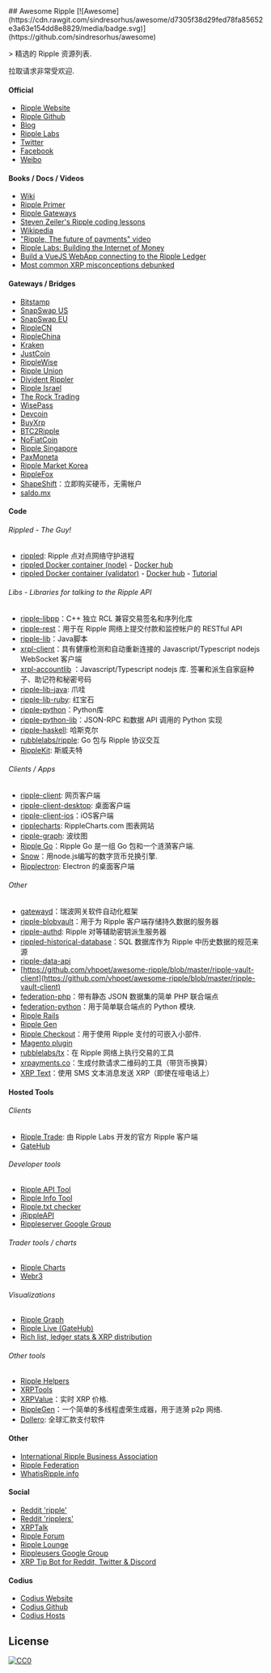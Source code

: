 <div class="github-widget" data-repo="vhpoet/awesome-ripple"></div>
<script async src="https://pagead2.googlesyndication.com/pagead/js/adsbygoogle.js"></script><ins class="adsbygoogle" style="display:block" data-ad-client="ca-pub-6890694312814945" data-ad-slot="5473692530" data-ad-format="auto"  data-full-width-responsive="true"></ins><script>(adsbygoogle = window.adsbygoogle || []).push({});</script>
## Awesome Ripple [![Awesome](https://cdn.rawgit.com/sindresorhus/awesome/d7305f38d29fed78fa85652e3a63e154dd8e8829/media/badge.svg)](https://github.com/sindresorhus/awesome)

&gt; 精选的 Ripple 资源列表.

拉取请求非常受欢迎.

#### Official
- [Ripple Website](https://ripple.com/)
- [Ripple Github](https://github.com/ripple/)
- [Blog](https://ripple.com/insights/)
- [Ripple Labs](https://ripple.com)
- [Twitter](https://twitter.com/ripple/)
- [Facebook](https://www.facebook.com/ripplepay/)
- [Weibo](http://www.weibo.com/RippleLabs/)

#### Books / Docs / Videos
- [Wiki](https://ripple.com/wiki/Main_Page)
- [Ripple Primer](https://ripple.com/ripple_primer.pdf)
- [Ripple Gateways](https://ripple.com/ripple-gateways.pdf)
- [Steven Zeiler's Ripple coding lessons](https://www.youtube.com/user/stevenzeiler/videos?flow=grid&view=0)
- [Wikipedia](https://en.wikipedia.org/wiki/Ripple_(payment_protocol))
- ["Ripple, The future of payments" video](https://vimeo.com/73887321)
- [Ripple Labs: Building the Internet of Money](https://www.youtube.com/watch?v=aoixyCNWg5k)
- [Build a VueJS WebApp connecting to the Ripple Ledger](https://itnext.io/develop-awesome-webapps-using-vuejs-webpack-bda08ebb691c)
- [Most common XRP misconceptions debunked](https://fudbingo.com)

#### Gateways / Bridges
- [Bitstamp](http://www.bitstamp.net/)
- [SnapSwap US](https://snapswap.us/)
- [SnapSwap EU](https://snapswap.eu/)
- [RippleCN](http://www.rebopay.com/)
- [RippleChina](http://www.ripplechina.net/)
- [Kraken](https://www.kraken.com/)
- [JustCoin](https://justcoin.com/)
- [RippleWise](https://www.ripplewise.com/)
- [Ripple Union](https://xagate.com)
- [Divident Rippler](https://www.dividendrippler.com/)
- [Ripple Israel](http://rippleisrael.co.il/)
- [The Rock Trading](https://www.therocktrading.com/)
- [WisePass](https://wisepass.com/)
- [Devcoin](http://ripple.d.evco.in/)
- [BuyXrp](http://buyxrp.net/)
- [BTC2Ripple](https://btc2ripple.com/)
- [NoFiatCoin](http://www.nofiatcoin.com/)
- [Ripple Singapore](https://www.ripplesingapore.com/)
- [PaxMoneta](https://paxmoneta.com)
- [Ripple Market Korea](http://ripple-market.co.kr/)
- [RippleFox](https://ripplefox.com/)
- [ShapeShift](https://shapeshift.io)：立即购买硬币，无需帐户
- [saldo.mx](http://saldo.mx/)

#### Code
###### Rippled - The Guy!
- [rippled](https://github.com/ripple/rippled/): Ripple 点对点网络守护进程
- [rippled Docker container (node)](https://github.com/WietseWind/docker-rippled) - [Docker hub](https://hub.docker.com/r/xrptipbot/rippled/)
- [rippled Docker container (validator)](https://github.com/WietseWind/docker-rippled-validator) - [Docker hub](https://hub.docker.com/r/xrptipbot/rippledvalidator/) - [Tutorial](https://medium.com/@WietseWind/how-to-run-a-ripple-validator-digitalocean-7e5fca1c3d77)

###### Libs - Libraries for talking to the Ripple API
- [ripple-libpp](https://github.com/ripple/ripple-libpp)：C++ 独立 RCL 兼容交易签名和序列化库
- [ripple-rest](https://github.com/ripple/ripple-rest)：用于在 Ripple 网络上提交付款和监控帐户的 RESTful API
- [ripple-lib](https://github.com/ripple/ripple-lib/)：Java脚本
- [xrpl-client](https://www.npmjs.com/package/xrpl-client)：具有健康检测和自动重新连接的 Javascript/Typescript nodejs WebSocket 客户端
- [xrpl-accountlib](https://www.npmjs.com/package/xrpl-accountlib) ：Javascript/Typescript nodejs 库. 签署和派生自家庭种子、助记符和秘密号码
- [ripple-lib-java](https://github.com/ripple/ripple-lib-java/): 爪哇
- [ripple-lib-ruby](https://github.com/kevinejohn/ripple-lib-rpc-ruby/): 红宝石
- [ripple-python](https://github.com/miracle2k/ripple-python/)：Python库
- [ripple-python-lib](https://github.com/arsenlosenko/python-ripple-lib)：JSON-RPC 和数据 API 调用的 Python 实现
- [ripple-haskell](https://github.com/singpolyma/ripple-haskell/): 哈斯克尔
- [rubblelabs/ripple](https://github.com/rubblelabs/ripple): Go 包与 Ripple 协议交互
- [RippleKit](https://github.com/xasos/RippleKit): 斯威夫特

###### Clients / Apps
- [ripple-client](https://github.com/ripple/ripple-client/): 网页客户端
- [ripple-client-desktop](https://github.com/ripple/ripple-client-desktop): 桌面客户端
- [ripple-client-ios](https://github.com/ripple-unmaintained/ripple-client-ios)：iOS客户端
- [ripplecharts](https://github.com/ripple/ripplecharts/): RippleCharts.com 图表网站
- [ripple-graph](https://github.com/ripple-unmaintained/ripple-graph): 波纹图
- [Ripple Go](https://bitbucket.org/dchapes/ripple/)：Ripple Go 是一组 Go 包和一个涟漪客户端.
- [Snow](https://github.com/justcoin/snow)：用node.js编写的数字货币兑换引擎.
- [Ripplectron](https://github.com/devjin0617/ripplectron): Electron 的桌面客户端

###### Other
- [gatewayd](https://github.com/ripple/gatewayd)：瑞波网关软件自动化框架
- [ripple-blobvault](https://github.com/ripple/ripple-blobvault)：用于为 Ripple 客户端存储持久数据的服务器
- [ripple-authd](https://github.com/ripple/ripple-authd): Ripple 对等辅助密钥派生服务器
- [rippled-historical-database](https://github.com/ripple/rippled-historical-database)：SQL 数据库作为 Ripple 中历史数据的规范来源
- [ripple-data-api](https://github.com/ripple/ripple-data-api)
- [https://github.com/vhpoet/awesome-ripple/blob/master/ripple-vault-client](https://github.com/vhpoet/awesome-ripple/blob/master/ripple-vault-client)
- [federation-php](https://github.com/ripple-unmaintained/federation-php)：带有静态 JSON 数据集的简单 PHP 联合端点
- [federation-python](https://github.com/miracle2k/ripple-federation-python)：用于简单联合端点的 Python 模块.
- [Ripple Rails](https://github.com/singpolyma/ripple-rails/)
- [Ripple Gen](https://github.com/CodeShark/RippleGen/)
- [Ripple Checkout](https://github.com/emschwartz/ripple-donate-widget)：用于使用 Ripple 支付的可嵌入小部件.
- [Magento plugin](http://www.magentocommerce.com/magento-connect/ripple-json-rpc.html)
- [rubblelabs/tx](https://github.com/rubblelabs/tx)：在 Ripple 网络上执行交易的工具
- [xrpayments.co](https://xrpayments.co)：生成付款请求二维码的工具（带货币换算）
- [XRP Text](https://xrptext.com)：使用 SMS 文本消息发送 XRP（即使在哑电话上）

#### Hosted Tools
###### Clients
- [Ripple Trade](https://rippletrade.com/): 由 Ripple Labs 开发的官方 Ripple 客户端
- [GateHub](https://gatehub.net/)

###### Developer tools
- [Ripple API Tool](https://ripple.com/build/websocket-tool/)
- [Ripple Info Tool](https://ripple.com/build/ripple-info-tool/)
- [Ripple.txt checker](https://ripple.com/tools/txt/)
- [jRippleAPI](https://github.com/pmarches/jStellarAPI)
- [Rippleserver Google Group](https://groups.google.com/forum/#!forum/ripple-server/)

###### Trader tools / charts
- [Ripple Charts](https://ripplecharts.com/)
- [Webr3](http://xrp.webr3.org/usd-xrp)

###### Visualizations
- [Ripple Graph](https://www.ripplecharts.com/%23/graph/)
- [Ripple Live (GateHub)](https://gatehub.net/live)
- [Rich list, ledger stats & XRP distribution](https://ledger.exposed)

###### Other tools
- [Ripple Helpers](https://github.com/vhpoet/ripple-helpers/)
- [XRPTools](http://xrptools.com/)
- [XRPValue](http://xrpvalue.com/)：实时 XRP 价格.
- [RippleGen](https://github.com/CodeShark/RippleGen)：一个简单的多线程虚荣生成器，用于涟漪 p2p 网络.
- [Dollero](http://dollero.com/): 全球汇款支付软件

#### Other
- [International Ripple Business Association](http://www.ripplebusiness.org/)
- [Ripple Federation](http://ripplefederation.org/)
- [WhatisRipple.info](http://whatisripple.info/)

#### Social
- [Reddit 'ripple'](https://www.reddit.com/r/ripple/)
- [Reddit 'ripplers'](https://www.reddit.com/r/ripplers/)
- [XRPTalk](https://xrptalk.org/)
- [Ripple Forum](http://rippleforum.org/)
- [Ripple Lounge](http://www.ripplelounge.com/)
- [Rippleusers Google Group](https://groups.google.com/forum/#!forum/rippleusers)
- [XRP Tip Bot for Reddit, Twitter & Discord](https://xrptipbot.com)

#### Codius
- [Codius Website](https://codius.org/)
- [Codius Github](https://github.com/codius)
- [Codius Hosts](http://codiushosts.com/)

## License

[![CC0](https://i.creativecommons.org/p/zero/1.0/88x31.png)](https://creativecommons.org/publicdomain/zero/1.0/)
